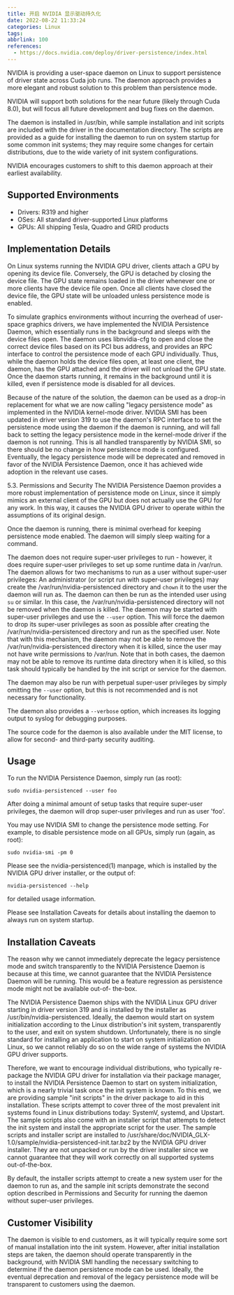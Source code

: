 ```yaml
---
title: 开启 NVIDIA 显示驱动持久化
date: 2022-08-22 11:33:24
categories: Linux
tags:
abbrlink: 100
references:
  - https://docs.nvidia.com/deploy/driver-persistence/index.html
---
```

NVIDIA is providing a user-space daemon on Linux to support persistence of driver state across Cuda job runs. The daemon approach provides a more elegant and robust solution to this problem than persistence mode.

NVIDIA will support both solutions for the near future (likely through Cuda 8.0), but will focus all future development and bug fixes on the daemon.

The daemon is installed in /usr/bin, while sample installation and init scripts are included with the driver in the documentation directory. The scripts are provided as a guide for installing the daemon to run on system startup for some common init systems; they may require some changes for certain distributions, due to the wide variety of init system configurations.

NVIDIA encourages customers to shift to this daemon approach at their earliest availability.

## Supported Environments

- Drivers: R319 and higher
- OSes: All standard driver-supported Linux platforms
- GPUs: All shipping Tesla, Quadro and GRID products

## Implementation Details

On Linux systems running the NVIDIA GPU driver, clients attach a GPU by opening its device file. Conversely, the GPU is detached by closing the device file. The GPU state remains loaded in the driver whenever one or more clients have the device file open. Once all clients have closed the device file, the GPU state will be unloaded unless persistence mode is enabled.

To simulate graphics environments without incurring the overhead of user-space graphics drivers, we have implemented the NVIDIA Persistence Daemon, which essentially runs in the background and sleeps with the device files open. The daemon uses libnvidia-cfg to open and close the correct device files based on its PCI bus address, and provides an RPC interface to control the persistence mode of each GPU individually. Thus, while the daemon holds the device files open, at least one client, the daemon, has the GPU attached and the driver will not unload the GPU state. Once the daemon starts running, it remains in the background until it is killed, even if persistence mode is disabled for all devices.

Because of the nature of the solution, the daemon can be used as a drop-in replacement for what we are now calling "legacy persistence mode" as implemented in the NVIDIA kernel-mode driver. NVIDIA SMI has been updated in driver version 319 to use the daemon's RPC interface to set the persistence mode using the daemon if the daemon is running, and will fall back to setting the legacy persistence mode in the kernel-mode driver if the daemon is not running. This is all handled transparently by NVIDIA SMI, so there should be no change in how persistence mode is configured. Eventually, the legacy persistence mode will be deprecated and removed in favor of the NVIDIA Persistence Daemon, once it has achieved wide adoption in the relevant use cases.

5.3. Permissions and Security
The NVIDIA Persistence Daemon provides a more robust implementation of persistence mode on Linux, since it simply mimics an external client of the GPU but does not actually use the GPU for any work. In this way, it causes the NVIDIA GPU driver to operate within the assumptions of its original design.

Once the daemon is running, there is minimal overhead for keeping persistence mode enabled. The daemon will simply sleep waiting for a command.

The daemon does not require super-user privileges to run - however, it does require super-user privileges to set up some runtime data in /var/run. The daemon allows for two mechanisms to run as a user without super-user privileges:
An administrator (or script run with super-user privileges) may create the /var/run/nvidia-persistenced directory and `chown` it to the user the daemon will run as. The daemon can then be run as the intended user using `su` or similar. In this case, the /var/run/nvidia-persistenced directory will not be removed when the daemon is killed.
The daemon may be started with super-user privileges and use the `--user` option. This will force the daemon to drop its super-user privileges as soon as possible after creating the /var/run/nvidia-persistenced directory and run as the specified user. Note that with this mechanism, the daemon may not be able to remove the /var/run/nvidia-persistenced directory when it is killed, since the user may not have write permissions to /var/run.
Note that in both cases, the daemon may not be able to remove its runtime data directory when it is killed, so this task should typically be handled by the init script or service for the daemon.

The daemon may also be run with perpetual super-user privileges by simply omitting the `--user` option, but this is not recommended and is not necessary for functionality.

The daemon also provides a `--verbose` option, which increases its logging output to syslog for debugging purposes.

The source code for the daemon is also available under the MIT license, to allow for second- and third-party security auditing.

## Usage

To run the NVIDIA Persistence Daemon, simply run (as root):

```
sudo nvidia-persistenced --user foo
```

After doing a minimal amount of setup tasks that require super-user privileges, the daemon will drop super-user privileges and run as user 'foo'.

You may use NVIDIA SMI to change the persistence mode setting. For example, to disable persistence mode on all GPUs, simply run (again, as root):

```
sudo nvidia-smi -pm 0
```

Please see the nvidia-persistenced(1) manpage, which is installed by the NVIDIA GPU driver installer, or the output of:

```
nvidia-persistenced --help
```

for detailed usage information.

Please see Installation Caveats for details about installing the daemon to always run on system startup.

## Installation Caveats

The reason why we cannot immediately deprecate the legacy persistence mode and switch transparently to the NVIDIA Persistence Daemon is because at this time, we cannot guarantee that the NVIDIA Persistence Daemon will be running. This would be a feature regression as persistence mode might not be available out-of- the-box.

The NVIDIA Persistence Daemon ships with the NVIDIA Linux GPU driver starting in driver version 319 and is installed by the installer as /usr/bin/nvidia-persistenced. Ideally, the daemon would start on system initialization according to the Linux distribution's init system, transparently to the user, and exit on system shutdown. Unfortunately, there is no single standard for installing an application to start on system initialization on Linux, so we cannot reliably do so on the wide range of systems the NVIDIA GPU driver supports.

Therefore, we want to encourage individual distributions, who typically re-package the NVIDIA GPU driver for installation via their package manager, to install the NVIDIA Persistence Daemon to start on system initialization, which is a nearly trivial task once the init system is known. To this end, we are providing sample "init scripts" in the driver package to aid in this installation. These scripts attempt to cover three of the most prevalent init systems found in Linux distributions today: SystemV, systemd, and Upstart. The sample scripts also come with an installer script that attempts to detect the init system and install the appropriate script for the user. The sample scripts and installer script are installed to /usr/share/doc/NVIDIA_GLX-1.0/sample/nvidia-persistenced-init.tar.bz2 by the NVIDIA GPU driver installer. They are not unpacked or run by the driver installer since we cannot guarantee that they will work correctly on all supported systems out-of-the-box.

By default, the installer scripts attempt to create a new system user for the daemon to run as, and the sample init scripts demonstrate the second option described in Permissions and Security for running the daemon without super-user privileges.

## Customer Visibility

The daemon is visible to end customers, as it will typically require some sort of manual installation into the init system. However, after initial installation steps are taken, the daemon should operate transparently in the background, with NVIDIA SMI handling the necessary switching to determine if the daemon persistence mode can be used. Ideally, the eventual deprecation and removal of the legacy persistence mode will be transparent to customers using the daemon.

